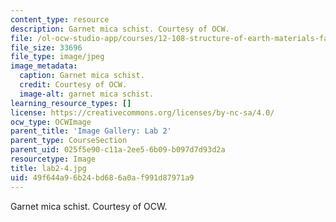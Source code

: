 ```yaml
---
content_type: resource
description: Garnet mica schist. Courtesy of OCW.
file: /ol-ocw-studio-app/courses/12-108-structure-of-earth-materials-fall-2004/49f644a96b24bd686a0af991d87971a9_lab2-4.jpg
file_size: 33696
file_type: image/jpeg
image_metadata:
  caption: Garnet mica schist.
  credit: Courtesy of OCW.
  image-alt: garnet mica schist.
learning_resource_types: []
license: https://creativecommons.org/licenses/by-nc-sa/4.0/
ocw_type: OCWImage
parent_title: 'Image Gallery: Lab 2'
parent_type: CourseSection
parent_uid: 025f5e90-c11a-2ee5-6b09-b097d7d93d2a
resourcetype: Image
title: lab2-4.jpg
uid: 49f644a9-6b24-bd68-6a0a-f991d87971a9
---
```

Garnet mica schist. Courtesy of OCW.